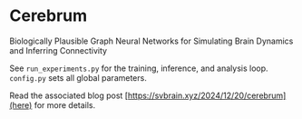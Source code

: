 # Cerebrum
Biologically Plausible Graph Neural Networks for Simulating Brain Dynamics and Inferring Connectivity

See `run_experiments.py` for the training, inference, and analysis loop. `config.py` sets all global parameters.

Read the associated blog post [https://svbrain.xyz/2024/12/20/cerebrum](here) for more details.
